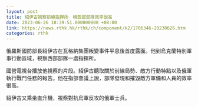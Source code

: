 ```yaml
---
layout: post
title: 紹伊古視察前線指揮所　稱西部部隊效率很高
date: 2023-06-26 18:39:51.000000000 +08:00
link: https://news.rthk.hk/rthk/ch/component/k2/1706346-20230626.htm
categories: rthk
---
```


俄羅斯國防部長紹伊古在瓦格納集團叛變事件平息後首度露面。他到烏克蘭特別軍事行動區域，視察西部部隊一處指揮所。

國營電視台播放他視察的片段。紹伊古聽取關於前線局勢、敵方行動特點以及俄軍執行戰鬥任務的報告。他在指部會議上說，部隊發現和摧毀敵方軍備和人員的效率很高。

紹伊古又乘坐直升機，視察對抗烏軍反攻的俄軍士兵。
